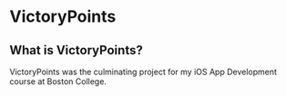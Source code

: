# VictoryPoints

## What is VictoryPoints?
VictoryPoints was the culminating project for my iOS App Development course at Boston College.
